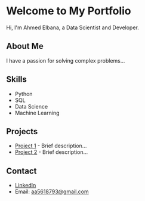 # Welcome to My Portfolio
Hi, I'm Ahmed Elbana, a Data Scientist and Developer.

## About Me
I have a passion for solving complex problems...

## Skills
- Python
- SQL
- Data Science
- Machine Learning

## Projects
- [Project 1](link) - Brief description...
- [Project 2](link) - Brief description...

## Contact
- [LinkedIn](your-linkedin-profile)
- Email: aa5618793@gmail.com
